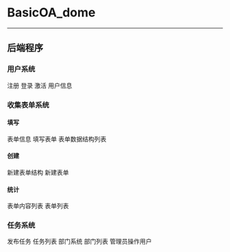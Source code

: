# BasicOA_dome
-------------------
## 后端程序
### 用户系统
注册
登录
激活
用户信息
### 收集表单系统
#### 填写
表单信息
填写表单
表单数据结构列表
#### 创建
新建表单结构
新建表单
#### 统计
表单内容列表
表单列表
### 任务系统
发布任务
任务列表
部门系统
部门列表
管理员操作用户
